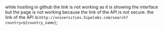 while hositing in github the link is not working as it is showing the interface but the page is not working because the link of the API is not secure.
the link of the API is:`http://universities.hipolabs.com/search?country=${country_name}`;
